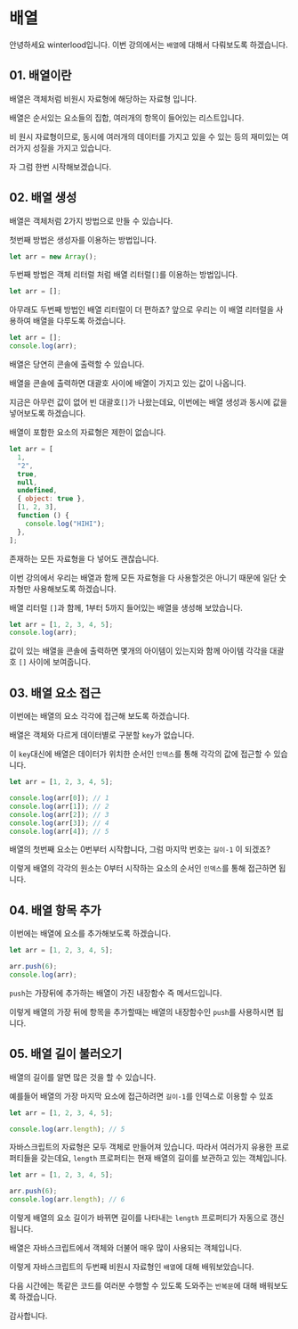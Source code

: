 # 배열

안녕하세요 winterlood입니다. 이번 강의에서는 `배열`에 대해서 다뤄보도록 하겠습니다.

## 01. 배열이란

배열은 객체처럼 비원시 자료형에 해당하는 자료형 입니다.

배열은 순서있는 요소들의 집합, 여러개의 항목이 들어있는 리스트입니다.

비 원시 자료형이므로, 동시에 여러개의 데이터를 가지고 있을 수 있는 등의 재미있는 여러가지 성질을 가지고 있습니다.

자 그럼 한번 시작해보겠습니다.

## 02. 배열 생성

배열은 객체처럼 2가지 방법으로 만들 수 있습니다.

첫번째 방법은 생성자를 이용하는 방법입니다.

```javascript
let arr = new Array();
```

두번째 방법은 객체 리터럴 처럼 배열 리터럴`[]`를 이용하는 방법입니다.

```javascript
let arr = [];
```

아무래도 두번째 방법인 배열 리터럴이 더 편하죠? 앞으로 우리는 이 배열 리터럴을 사용하여 배열을 다루도록 하겠습니다.

```javascript
let arr = [];
console.log(arr);
```

배열은 당연히 콘솔에 출력할 수 있습니다.

배열을 콘솔에 출력하면 대괄호 사이에 배열이 가지고 있는 값이 나옵니다.

지금은 아무런 값이 없어 빈 대괄호`[]`가 나왔는데요, 이번에는 배열 생성과 동시에 값을 넣어보도록 하겠습니다.

배열이 포함한 요소의 자료형은 제한이 없습니다.

```javascript
let arr = [
  1,
  "2",
  true,
  null,
  undefined,
  { object: true },
  [1, 2, 3],
  function () {
    console.log("HIHI");
  },
];
```

존재하는 모든 자료형을 다 넣어도 괜찮습니다.

이번 강의에서 우리는 배열과 함께 모든 자료형을 다 사용할것은 아니기 때문에 일단 숫자형만 사용해보도록 하겠습니다.

배열 리터럴 `[]`과 함께, 1부터 5까지 들어있는 배열을 생성해 보았습니다.

```javascript
let arr = [1, 2, 3, 4, 5];
console.log(arr);
```

값이 있는 배열을 콘솔에 출력하면 몇개의 아이템이 있는지와 함께 아이템 각각을 대괄호 `[]` 사이에 보여줍니다.

## 03. 배열 요소 접근

이번에는 배열의 요소 각각에 접근해 보도록 하겠습니다.

배열은 객체와 다르게 데이터별로 구분할 `key`가 없습니다.

이 `key`대신에 배열은 데이터가 위치한 순서인 `인덱스`를 통해 각각의 값에 접근할 수 있습니다.

```javascript
let arr = [1, 2, 3, 4, 5];

console.log(arr[0]); // 1
console.log(arr[1]); // 2
console.log(arr[2]); // 3
console.log(arr[3]); // 4
console.log(arr[4]); // 5
```

배열의 첫번째 요소는 0번부터 시작합니다, 그럼 마지막 번호는 `길이-1` 이 되겠죠?

이렇게 배열의 각각의 원소는 0부터 시작하는 요소의 순서인 `인덱스`를 통해 접근하면 됩니다.

## 04. 배열 항목 추가

이번에는 배열에 요소를 추가해보도록 하겠습니다.

```javascript
let arr = [1, 2, 3, 4, 5];

arr.push(6);
console.log(arr);
```

`push`는 가장뒤에 추가하는 배열이 가진 내장함수 즉 메서드입니다.

이렇게 배열의 가장 뒤에 항목을 추가할때는 배열의 내장함수인 `push`를 사용하시면 됩니다.

## 05. 배열 길이 불러오기

배열의 길이를 알면 많은 것을 할 수 있습니다.

예를들어 배열의 가장 마지막 요소에 접근하려면 `길이-1`를 인덱스로 이용할 수 있죠

```javascript
let arr = [1, 2, 3, 4, 5];

console.log(arr.length); // 5
```

자바스크립트의 자료형은 모두 객체로 만들어져 있습니다. 따라서 여러가지 유용한 프로퍼티들을 갖는데요, `length` 프로퍼티는 현재 배열의 길이를 보관하고 있는 객체입니다.

```javascript
let arr = [1, 2, 3, 4, 5];

arr.push(6);
console.log(arr.length); // 6
```

이렇게 배열의 요소 길이가 바뀌면 길이를 나타내는 `length` 프로퍼티가 자동으로 갱신됩니다.

배열은 자바스크립트에서 객체와 더불어 매우 많이 사용되는 객체입니다.

이렇게 자바스크립트의 두번째 비원시 자료형인 `배열`에 대해 배워보았습니다.

다음 시간에는 똑같은 코드를 여러분 수행할 수 있도록 도와주는 `반복문`에 대해 배워보도록 하겠습니다.

감사합니다.
